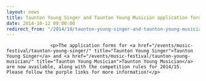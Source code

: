 ```yaml
---
layout: news
title: Taunton Young Singer and Taunton Young Musician application forms now available
date: 2014-10-12 09:00:00
redirect_from: "/2014/10/taunton-young-singer-and-taunton-young-musician-application-forms-now-available/"
---
```

<section>

                    
                    <p>The application forms for <a href="/events/music-festival/taunton-young-singer/" title="Taunton Young Singer">Taunton Young Singer</a> and <a href="/events/music-festival/taunton-young-musician/" title="Taunton Young Musician">Taunton Young Musician</a> are now available, along with the competition rules for 2014/15. Please follow the purple links for more information!</p>

                
</section>
